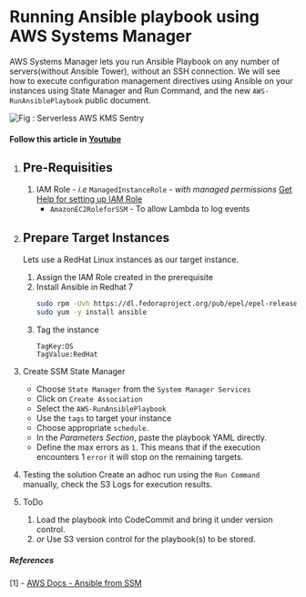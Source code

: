 # Running Ansible playbook using AWS Systems Manager
AWS Systems Manager lets you run Ansible Playbook on any number of servers(without Ansible Tower), without an SSH connection. We will see how to execute configuration management directives using Ansible on your instances using State Manager and Run Command, and the new `AWS-RunAnsiblePlaybook` public document.

![Fig : Serverless AWS KMS Sentry](https://raw.githubusercontent.com/miztiik/run-ansible-playbook-from-ssm/master/images/miztiik-valaxy-run-ansible-from-amazon-ssm.png)

#### Follow this article in [Youtube](https://youtu.be/UYaV-VfnbT8)

1. ## Pre-Requisities
    1. IAM Role - _i.e_ `ManagedInstanceRole` - _with managed permissions_ [Get Help for setting up IAM Role](https://www.youtube.com/watch?v=5g0Cuq-qKA0&list=PLxzKY3wu0_FLaF9Xzpyd9p4zRCikkD9lE&index=11)
        - `AmazonEC2RoleforSSM` - To allow Lambda to log events
       
1. ## Prepare Target Instances
    Lets use a RedHat Linux instances as our target instance.
    1. Assign the IAM Role created in the prerequisite
    1. Install Ansible in Redhat 7
          ```sh
          sudo rpm -Uvh https://dl.fedoraproject.org/pub/epel/epel-release-latest-7.noarch.rpm
          sudo yum -y install ansible
          ```
    1. Tag the instance
          ```
          TagKey:OS
          TagValue:RedHat
          ```
1. Create SSM State Manager
    - Choose `State Manager` from the `System Manager Services` 
    - Click on `Create Association`
    - Select the `AWS-RunAnsiblePlaybook`
    - Use the `tags` to target your instance
    - Choose appropriate `schedule`.
    - In the _Parameters Section_, paste the playbook YAML directly.
    - Define the max errors as `1`. This means that if the execution encounters 1 `error` it will stop on the remaining targets.


1. Testing the solution
    Create an adhoc run using the `Run Command` manually, check the S3 Logs for execution results.

1. ToDo
    1. Load the playbook into CodeCommit and bring it under version control.
    1. _or_ Use S3 version control for the playbook(s) to be stored.

##### References
[1] - [AWS Docs - Ansible from SSM](https://aws.amazon.com/blogs/mt/running-ansible-playbooks-using-ec2-systems-manager-run-command-and-state-manager/)
